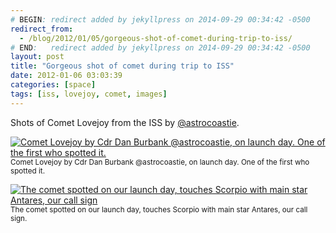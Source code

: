 ```yaml
---
# BEGIN: redirect added by jekyllpress on 2014-09-29 00:34:42 -0500
redirect_from:
  - /blog/2012/01/05/gorgeous-shot-of-comet-during-trip-to-iss/
# END:   redirect added by jekyllpress on 2014-09-29 00:34:42 -0500
layout: post
title: "Gorgeous shot of comet during trip to ISS"
date: 2012-01-06 03:03:39
categories: [space]
tags: [iss, lovejoy, comet, images]
---
```

Shots of Comet Lovejoy from the ISS by [@astrocoastie](http://twitter.com/astrocoastie).

[![Comet Lovejoy by Cdr Dan Burbank @astrocoastie, on launch day. One of the first who spotted it.](https://farm8.staticflickr.com/7172/6580168325_df1616b091_b.jpg)](https://www.flickr.com/photos/astro_andre/6580168325 "Comet Lovejoy by Cdr Dan Burbank @astrocoastie, on launch day. One of the first who spotted it. by André Kuipers, on Flickr") <br><small>Comet Lovejoy by Cdr Dan Burbank @astrocoastie, on launch day. One of the first who spotted it.</small>

[![The comet spotted on our launch day, touches Scorpio with main star Antares, our call sign](https://farm8.staticflickr.com/7010/6580168733_8d86ca1630_b.jpg)](https://www.flickr.com/photos/astro_andre/6580168733 "The comet spotted on our launch day, touches Scorpio with main star Antares, our call sign by André Kuipers, on Flickr") <br><small>The comet spotted on our launch day, touches Scorpio with main star Antares, our call sign.</small>
